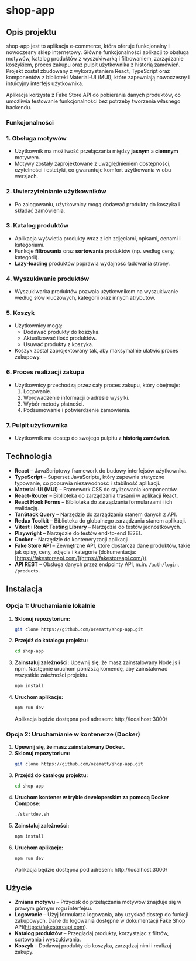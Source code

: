 # shop-app



## Opis projektu


shop-app jest to aplikacja e-commerce, która oferuje funkcjonalny i nowoczesny sklep internetowy. Główne funkcjonalności aplikacji to obsługa motywów, katalog produktów z wyszukiwarką i filtrowaniem, zarządzanie koszykiem, proces zakupu oraz pulpit użytkownika z historią zamówień. Projekt został zbudowany z wykorzystaniem React, TypeScript oraz komponentów z biblioteki Material-UI (MUI), które zapewniają nowoczesny i intuicyjny interfejs użytkownika.

Aplikacja korzysta z Fake Store API do pobierania danych produktów, co umożliwia testowanie funkcjonalności bez potrzeby tworzenia własnego backendu.



### Funkcjonalności


### 1. Obsługa motywów

- Użytkownik ma możliwość przełączania między **jasnym** a **ciemnym** motywem.
- Motywy zostały zaprojektowane z uwzględnieniem dostępności, czytelności i estetyki, co gwarantuje komfort użytkowania w obu wersjach.

### 2. Uwierzytelnianie użytkowników

- Po zalogowaniu, użytkownicy mogą dodawać produkty do koszyka i składać zamówienia.

### 3. Katalog produktów

- Aplikacja wyświetla produkty wraz z ich zdjęciami, opisami, cenami i kategoriami.
- Funkcje **filtrowania** oraz **sortowania** produktów (np. według ceny, kategorii).
- **Lazy-loading** produktów poprawia wydajność ładowania strony.

### 4. Wyszukiwanie produktów

- Wyszukiwarka produktów pozwala użytkownikom na wyszukiwanie według słów kluczowych, kategorii oraz innych atrybutów.

### 5. Koszyk

- Użytkownicy mogą:
  - Dodawać produkty do koszyka.
  - Aktualizować ilość produktów.
  - Usuwać produkty z koszyka.
- Koszyk został zaprojektowany tak, aby maksymalnie ułatwić proces zakupowy.

### 6. Proces realizacji zakupu

- Użytkownicy przechodzą przez cały proces zakupu, który obejmuje:
  1. Logowanie.
  2. Wprowadzenie informacji o adresie wysyłki.
  3. Wybór metody płatności.
  4. Podsumowanie i potwierdzenie zamówienia.

### 7. Pulpit użytkownika

- Użytkownik ma dostęp do swojego pulpitu z **historią zamówień**.



## Technologia


- **React** – JavaScriptowy framework do budowy interfejsów użytkownika.
- **TypeScript** – Superset JavaScriptu, który zapewnia statyczne typowanie, co poprawia niezawodność i stabilność aplikacji.
- **Material-UI (MUI)** – Framework CSS do stylizowania komponentów.
- **React-Router** – Biblioteka do zarządzania trasami w aplikacji React.
- **React Hook Forms** – Biblioteka do zarządzania formularzami i ich walidacją.
- **TanStack Query** – Narzędzie do zarządzania stanem danych z API.
- **Redux Toolkit** – Biblioteka do globalnego zarządzania stanem aplikacji.
- **Vitest** i **React Testing Library** – Narzędzia do testów jednostkowych.
- **Playwright** – Narzędzie do testów end-to-end (E2E).
- **Docker** – Narzędzie do konteneryzacji aplikacji.
- **Fake Store API** – Zewnętrzne API, które dostarcza dane produktów, takie jak opisy, ceny, zdjęcia i kategorie (dokumentacja: [https://fakestoreapi.com/](https://fakestoreapi.com/)).
- **API REST** – Obsługa danych przez endpointy API, m.in. `/auth/login`, `/products`.



## Instalacja


### Opcja 1: Uruchamianie lokalnie

1. **Sklonuj repozytorium:**
   ```sh
   git clone https://github.com/ozematt/shop-app.git
   ```
2. **Przejdź do katalogu projektu:**
   ```sh
   cd shop-app
   ```
3. **Zainstaluj zależności:**
   Upewnij się, że masz zainstalowany Node.js i npm. Następnie uruchom poniższą komendę, aby zainstalować wszystkie zależności projektu.
   ```sh
   npm install
   ```
4. **Uruchom aplikacje:**
   ```sh
   npm run dev
   ```
   Aplikacja będzie dostępna pod adresem: http://localhost:3000/


### Opcja 2: Uruchamianie w kontenerze (Docker)

1. **Upewnij się, że masz zainstalowany Docker.**
2. **Sklonuj repozytorium:**
   ```sh
   git clone https://github.com/ozematt/shop-app.git
   ```
3. **Przejdź do katalogu projektu:**
   ```sh
   cd shop-app
   ```
4. **Uruchom kontener w trybie developerskim za pomocą Docker Compose:**
   ```sh
   ./startdev.sh
   ```
4. **Zainstaluj zależności:**
   ```sh
   npm install
   ```
5. **Uruchom aplikacje:**
   ```sh
   npm run dev
   ```
   Aplikacja będzie dostępna pod adresem: http://localhost:3000/
   


## Użycie


- **Zmiana motywu** – Przycisk do przełączania motywów znajduje się w prawym górnym rogu interfejsu.
- **Logowanie** – Użyj formularza logowania, aby uzyskać dostęp do funkcji zakupowych. Dane do logowania dostępne w dokumentacji Fake Shop API(https://fakestoreapi.com).
- **Katalog produktów** – Przeglądaj produkty, korzystając z filtrów, sortowania i wyszukiwania.
- **Koszyk** – Dodawaj produkty do koszyka, zarządzaj nimi i realizuj zakupy.
